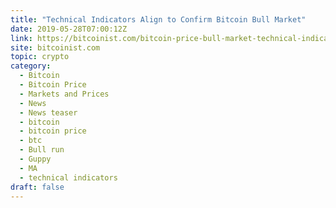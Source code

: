 ```yaml
---
title: "Technical Indicators Align to Confirm Bitcoin Bull Market"
date: 2019-05-28T07:00:12Z
link: https://bitcoinist.com/bitcoin-price-bull-market-technical-indicators-confirm/?utm_medium=RSS&utm_source=hune
site: bitcoinist.com
topic: crypto
category:
  - Bitcoin
  - Bitcoin Price
  - Markets and Prices
  - News
  - News teaser
  - bitcoin
  - bitcoin price
  - btc
  - Bull run
  - Guppy
  - MA
  - technical indicators
draft: false
---
```

